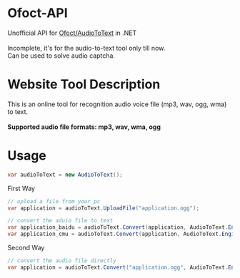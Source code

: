 # Ofoct-API
Unofficial API for [Ofoct/AudioToText](https://www.ofoct.com/audio-converter/audio-to-text.html) in .NET<br /><br />
Incomplete, it's for the audio-to-text tool only till now.<br />
Can be used to solve audio captcha.<br />

# Website Tool Description
This is an online tool for recognition audio voice file (mp3, wav, ogg, wma) to text.<br /><br />
**Supported audio file formats: mp3, wav, wma, ogg**

# Usage

```csharp
var audioToText = new AudioToText();
```

First Way
```csharp
// upload a file from your pc
var application = audioToText.UploadFile("application.ogg");

// convert the aduio file to text
var application_baidu = audioToText.Convert(application, AudioToText.Engine.Baidu);
var application_cmu = audioToText.Convert(application, AudioToText.Engine.CMU_Sphinx);
```
Second Way
```csharp
// convert the audio file directly
var application = audioToText.Convert("application.ogg", AudioToText.Engine.Baidu);
```
